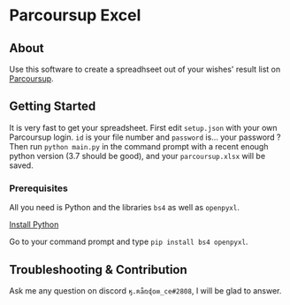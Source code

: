 # Parcoursup Excel

## About <a name = "about"></a>

Use this software to create a spreadhseet out of your wishes' result list on [Parcoursup](https://parcoursup.fr/).

## Getting Started <a name = "getting_started"></a>

It is very fast to get your spreadsheet. 
First edit ``setup.json`` with your own Parcoursup login. ``id`` is your file number and ``password`` is... your password ?
Then run ``python main.py`` in the command prompt with a recent enough python version (3.7 should be good), and your ``parcoursup.xlsx`` will be saved.

### Prerequisites

All you need is Python and the libraries ``bs4`` as well as ``openpyxl``.

[Install Python](https://www.python.org/downloads/)

Go to your command prompt and type ``pip install bs4 openpyxl``.

## Troubleshooting & Contribution <a name = "usage"></a>

Ask me any question on discord ``ӄ.ʀǟռɖօʍ_ce#2808``, I will be glad to answer.
